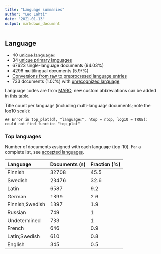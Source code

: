 ```yaml
---
title: "Language summaries"
author: "Leo Lahti"
date: "2021-01-13"
output: markdown_document
---
```


## Language

 * 40 [unique languages](output.tables/language_accepted.csv)
 * 34 [unique primary languages](output.tables/language_accepted.csv)  
 * 67623 single-language documents (94.03%)
 * 4296 multilingual documents (5.97%) 
 * [Conversions from raw to preprocessed language entries](output.tables/language_conversions.csv) 
 * 733 documents (1.02%) with [unrecognized language](output.tables/language_discarded.csv)

Language codes are from [MARC](http://www.loc.gov/marc/languages/language_code.html); new custom abbreviations can be added in [this table](https://github.com/COMHIS/fennica/blob/master/inst/extdata/language_abbreviations.csv).

Title count per language (including multi-language documents; note the log10 scale):


```
## Error in top_plot(df, "languages", ntop = ntop, log10 = TRUE): could not find function "top_plot"
```


### Top languages

Number of documents assigned with each language (top-10). For a complete list,
see [accepted languages](output.tables/language_accepted.csv).


|Language        |Documents (n) |Fraction (%) |
|:---------------|:-------------|:------------|
|Finnish         |32708         |45.5         |
|Swedish         |23476         |32.6         |
|Latin           |6587          |9.2          |
|German          |1899          |2.6          |
|Finnish;Swedish |1397          |1.9          |
|Russian         |749           |1            |
|Undetermined    |733           |1            |
|French          |646           |0.9          |
|Latin;Swedish   |610           |0.8          |
|English         |345           |0.5          |

